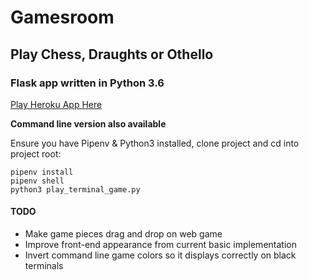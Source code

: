 # Gamesroom

## Play Chess, Draughts or Othello

### Flask app written in Python 3.6 

[Play Heroku App Here](https://gamesroom.herokuapp.com/)


**Command line version also available**

Ensure you have Pipenv & Python3 installed, clone project and cd into project root:
```
pipenv install
pipenv shell
python3 play_terminal_game.py
```


#### TODO
- Make game pieces drag and drop on web game
- Improve front-end appearance from current basic implementation
- Invert command line game colors so it displays correctly on black terminals
